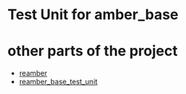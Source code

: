 # Test Unit for amber_base

# other parts of the project
- [reamber](https://github.com/Eve-ning/reamber)
- [reamber_base_test_unit](https://github.com/Eve-ning/reamber_base_test)
